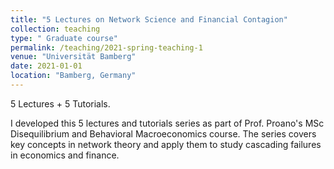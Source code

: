 ```yaml
---
title: "5 Lectures on Network Science and Financial Contagion"
collection: teaching
type: " Graduate course"
permalink: /teaching/2021-spring-teaching-1
venue: "Universität Bamberg"
date: 2021-01-01
location: "Bamberg, Germany"
---
```



5 Lectures + 5 Tutorials.

I developed this 5 lectures and tutorials series as part of Prof. Proano's MSc Disequilibrium and Behavioral Macroeconomics course. The series covers key concepts in network theory and apply them to study cascading failures in economics and finance.
